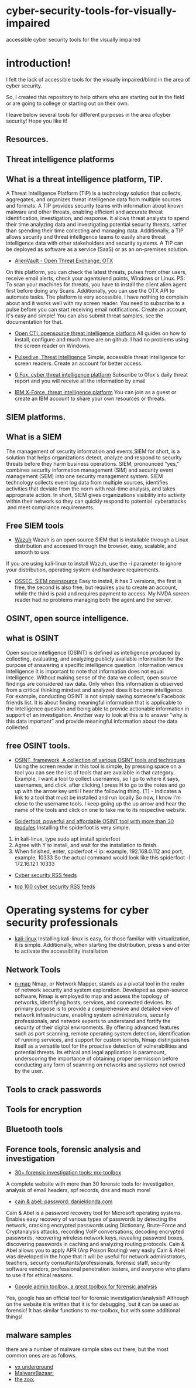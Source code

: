 # cyber-security-tools-for-visually-impaired
accessible cyber security tools for the visually impaired

  
# introduction!
I felt the lack of accessible tools for the visually impaired/blind in the area of ​​cyber security.

So, I created this repository to help others who are starting out in the field or are going to college or starting out on their own.

I leave below several tools for different purposes in the area of ​​cyber security! Hope you like it!

## Resources.


## Threat intelligence platforms

## What is a threat intelligence platform, TIP.

A Threat Intelligence Platform (TIP) is a technology solution that collects, aggregates, and organizes threat intelligence data from multiple sources and formats. A TIP provides security teams with information about known malware and other threats, enabling efficient and accurate threat identification, investigation, and response. It allows threat analysts to spend their time analyzing data and investigating potential security threats, rather than spending their time collecting and managing data. Additionally, a TIP allows security and threat intelligence teams to easily share threat intelligence data with other stakeholders and security systems. A TIP can be deployed as software as a service (SaaS) or as an on-premises solution.


* [AlienVault - Open Threat Exchange, OTX](https://otx.alienvault.com/)

On this platform, you can check the latest threats, pulses from other users, receive email alerts, check your agents/end points, Windows or Linux. PS: To scan your machines for threats, you have to install the client alien agent first before doing any Scans.
Additionally, you can use the OTX API to automate tasks.
The platform is very accessible, I have nothing to complain about and it works well with my screen reader.
You need to subscribe to a pulse before you can start receiving email notifications.
Create an account, it's easy and simple!
You can also submit threat samples, see the documentation for that.

* [Open CTI, opensource threat intelligence platform](https://github.com/OpenCTI-Platform/opencti?tab=readme-ov-file)
All guides on how to install, configure and much more are on github.
I had no problems using the screen reader on Windows.

* [Pulsedive, Threat intelligence](https://pulsedive.com/)
Simple, accessible threat intelligence for screen readers. Create an account for better access.

* [0 Fox, cyber threat intelligence platform](https://www.zerofox.com/daily-intelligence-brief/)
Subscribe to 0fox's daily threat report and you will receive all the information by email

* [IBM X-Force, threat intelligence platform](https://exchange.xforce.ibmcloud.com/)
You can join as a guest or create an IBM account to share your own resources or threats.

## SIEM platforms.

## What is a SIEM

The management of security information and events,SIEM for short, is a solution that helps organizations detect, analyze and respond to security threats before they harm business operations.
SIEM, pronounced “yes,” combines security information management (SIM) and security event management (SEM) into one security management system. SIEM technology collects event log data from multiple sources, identifies activities that deviate from the norm with real-time analysis, and takes appropriate action.
In short, SIEM gives organizations visibility into activity within their network so they can quickly respond to potential  cyberattacks  and meet compliance requirements.

## Free SIEM tools

* [Wazuh](https://documentation.wazuh.com/current/quickstart.html)
Wazuh is an open source SIEM that is installable through a Linux distribution and accessed through the browser, easy, scalable, and smooth to use.

If you are using kali-linux to install Wazuh, use the -i parameter to ignore your distribution, operating system and hardware requirements.

* [OSSEC, SIEM opensource](https://www.ossec.net/ossec-downloads/)
Easy to install, it has 3 versions, the first is free, the second is also free, but requires you to create an account, while the third is paid and requires payment to access.
My NVDA screen reader had no problems managing both the agent and the server.


## OSINT, open source intelligence.

## what is OSINT

Open source intelligence (OSINT) is defined as intelligence produced by collecting, evaluating, and analyzing publicly available information for the purpose of answering a specific intelligence question.
Information versus Intelligence
It is important to note that information does not equal intelligence. Without making sense of the data we collect, open source findings are considered raw data. Only when this information is observed from a critical thinking mindset and analyzed does it become intelligence.
For example, conducting OSINT is not simply saving someone's Facebook friends list. It is about finding meaningful information that is applicable to the intelligence question and being able to provide actionable information in support of an investigation. Another way to look at this is to answer “why is this data important” and provide meaningful information about the data collected.


## free OSINT tools.

* [OSINT, framework, A collection of various OSINT tools and techniques](https://osintframework.com/)
Using the screen reader in this tool is simple, by pressing space on a tool you can see the list of tools that are available in that category. Example, I want a tool to collect usernames, so I go to where it says, usernames, and click. after clicking,I press H to go to the notes and go up with the arrow key until I hear the following thing.
(T) - Indicates a link to a tool that must be installed and run locally
So now, I know I'm close to the username tools. I keep going up the up arrow and hear the name of the tools and click on one to take me to its respective website.

* [Spiderfoot, powerful and affordable OSINT tool with more than 30 modules](https://github.com/smicallef/spiderfoot)
Installing the spiderfoot is very simple.
1. in kali-linux, type sudo apt install spiderfoot
2. Agree with Y to install, and wait for the installation to finish.
3. When finished, enter,
spiderfoot -l ip: example, 192.168.0.112 and port, example, 10333
So the actual command would look like this
spiderfoot -l 172.16.12.1 10333

* [Cyber ​​security RSS feeds](https://www.cshub.com/rss-feeds)


* [top 100 cyber security RSS feeds](https://rss.feedspot.com/cyber_security_rss_feeds/)


# Operating systems for cyber security professionals

* [kali-linux](https://www.kali.org/get-kali/)
Installing kali-linux is easy, for those familiar with virtualization, it is simple.
Additionally, when starting the distribution, press s and enter to activate the accessibility installation

## Network Tools 
* [n-map](https://nmap.org/)
Nmap, or Network Mapper, stands as a pivotal tool in the realm of network security and system exploration. Developed as open-source software, Nmap is employed to map and assess the topology of networks, identifying hosts, services, and connected devices. Its primary purpose is to provide a comprehensive and detailed view of network infrastructure, enabling system administrators, security professionals, and network experts to understand and fortify the security of their digital environments.
By offering advanced features such as port scanning, remote operating system detection, identification of running services, and support for custom scripts, Nmap distinguishes itself as a versatile tool for the proactive detection of vulnerabilities and potential threats. Its ethical and legal application is paramount, underscoring the importance of obtaining proper permission before conducting any form of scanning on networks and systems not owned by the user.

## Tools to crack passwords
	

## Tools for encryption


## Bluetooth tools  


## Forence tools, forensic analysis and investigation
* [30+ forensic investigation tools: mx-toolbox](https://mxtoolbox.com/NetworkTools.aspx?tab=)


A complete website with more than 30 forensic tools for investigation, analysis of email headers, spf records, dns and much more!


* [cain & abel: password: danieldonda.com](https://drive.google.com/file/d/1qswyXaC0ctEAdGVJ2Z93QF6m_AH5k9kz/view?usp=sharing)


Cain & Abel is a password recovery tool for Microsoft operating systems. Enables easy recovery of various types of passwords by detecting the network, cracking encrypted passwords using Dictionary, Brute-Force and Cryptanalysis attacks, recording VoIP conversations, decoding encrypted passwords, recovering wireless network keys, revealing password boxes, discovering passwords in caching and analyzing routing protocols.
Cain & Abel allows you to apply APR (Arp Poison Routing) very easily
Cain & Abel was developed in the hope that it will be useful for network administrators, teachers, security consultants/professionals, forensic staff, security software vendors, professional penetration testers, and everyone who plans to use it for ethical reasons.

* [Google admin toolbox, a great toolbox for forensic analysis](https://toolbox.googleapps.com/apps/main/)


Yes, google has an official tool for forensic investigation/analysis!!
Although on the website it is written that it is for debugging, but it can be used as forensic!
It has similar functions to mx-toolbox, but with some additional things!


## malware samples
there are a number of malware sample sites out there, but the most common ones are as follows.
* [vx underground](https://vx-underground.org/)
* [MalwareBazaar:](https://bazaar.abuse.ch/)
* [the zoo:](https://thezoo.morirt.com/)